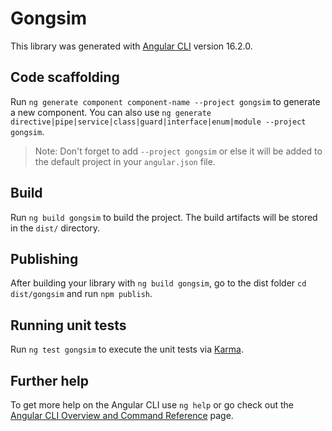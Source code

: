 # Gongsim

This library was generated with [Angular CLI](https://github.com/angular/angular-cli) version 16.2.0.

## Code scaffolding

Run `ng generate component component-name --project gongsim` to generate a new component. You can also use `ng generate directive|pipe|service|class|guard|interface|enum|module --project gongsim`.
> Note: Don't forget to add `--project gongsim` or else it will be added to the default project in your `angular.json` file. 

## Build

Run `ng build gongsim` to build the project. The build artifacts will be stored in the `dist/` directory.

## Publishing

After building your library with `ng build gongsim`, go to the dist folder `cd dist/gongsim` and run `npm publish`.

## Running unit tests

Run `ng test gongsim` to execute the unit tests via [Karma](https://karma-runner.github.io).

## Further help

To get more help on the Angular CLI use `ng help` or go check out the [Angular CLI Overview and Command Reference](https://angular.io/cli) page.
